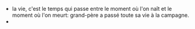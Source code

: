 - la vie, c'est le temps qui passe entre le moment où l'on naît et le moment où l'on meurt: grand-père a passé toute sa vie à la campagne.
-